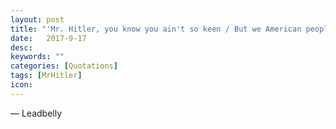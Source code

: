 ```yaml
---
layout: post
title: "'Mr. Hitler, you know you ain't so keen / But we American people say you're the biggest liar they ever seen / We're gonna tear Hitler down someday / We're gonna bring him to the ground someday.'"
date:   2017-9-17
desc:
keywords: ""
categories: [Quotations]
tags: [MrHitler]
icon:
---
```

― Leadbelly
